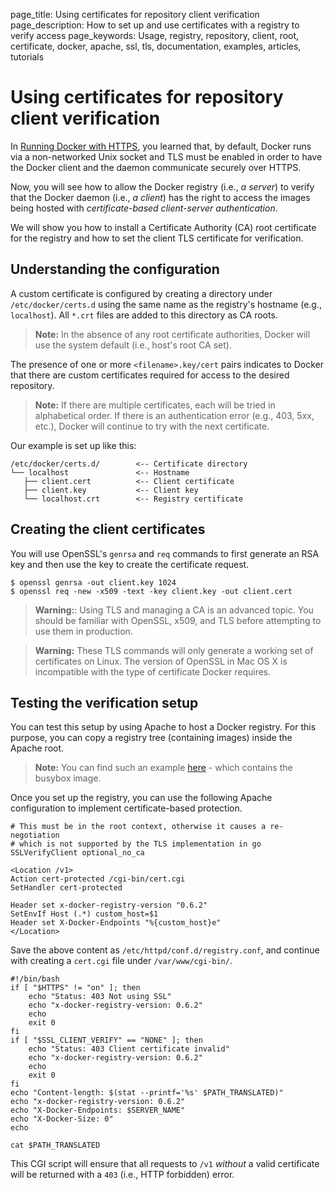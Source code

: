 page_title: Using certificates for repository client verification
page_description: How to set up and use certificates with a registry to verify access
page_keywords: Usage, registry, repository, client, root, certificate, docker, apache, ssl, tls, documentation, examples, articles, tutorials

# Using certificates for repository client verification

In [Running Docker with HTTPS](/articles/https), you learned that, by default,
Docker runs via a non-networked Unix socket and TLS must be enabled in order
to have the Docker client and the daemon communicate securely over HTTPS.

Now, you will see how to allow the Docker registry (i.e., *a server*) to
verify that the Docker daemon (i.e., *a client*) has the right to access the
images being hosted with *certificate-based client-server authentication*.

We will show you how to install a Certificate Authority (CA) root certificate
for the registry and how to set the client TLS certificate for verification.

## Understanding the configuration

A custom certificate is configured by creating a directory under
`/etc/docker/certs.d` using the same name as the registry's hostname (e.g.,
`localhost`). All `*.crt` files are added to this directory as CA roots.

> **Note:**
> In the absence of any root certificate authorities, Docker
> will use the system default (i.e., host's root CA set).

The presence of one or more `<filename>.key/cert` pairs indicates to Docker
that there are custom certificates required for access to the desired
repository.

> **Note:**
> If there are multiple certificates, each will be tried in alphabetical
> order. If there is an authentication error (e.g., 403, 5xx, etc.), Docker
> will continue to try with the next certificate.

Our example is set up like this:

    /etc/docker/certs.d/        <-- Certificate directory
    └── localhost               <-- Hostname
       ├── client.cert          <-- Client certificate
       ├── client.key           <-- Client key
       └── localhost.crt        <-- Registry certificate

## Creating the client certificates

You will use OpenSSL's `genrsa` and `req` commands to first generate an RSA
key and then use the key to create the certificate request.   

    $ openssl genrsa -out client.key 1024
    $ openssl req -new -x509 -text -key client.key -out client.cert

> **Warning:**: 
> Using TLS and managing a CA is an advanced topic.
> You should be familiar with OpenSSL, x509, and TLS before
> attempting to use them in production. 

> **Warning:**
> These TLS commands will only generate a working set of certificates on Linux.
> The version of OpenSSL in Mac OS X is incompatible with the type of
> certificate Docker requires.

## Testing the verification setup

You can test this setup by using Apache to host a Docker registry.
For this purpose, you can copy a registry tree (containing images) inside
the Apache root.

> **Note:**
> You can find such an example [here](
> http://people.gnome.org/~alexl/v1.tar.gz) - which contains the busybox image.

Once you set up the registry, you can use the following Apache configuration
to implement certificate-based protection.

    # This must be in the root context, otherwise it causes a re-negotiation
    # which is not supported by the TLS implementation in go
    SSLVerifyClient optional_no_ca

    <Location /v1>
    Action cert-protected /cgi-bin/cert.cgi
    SetHandler cert-protected

    Header set x-docker-registry-version "0.6.2"
    SetEnvIf Host (.*) custom_host=$1
    Header set X-Docker-Endpoints "%{custom_host}e"
    </Location>

Save the above content as `/etc/httpd/conf.d/registry.conf`, and
continue with creating a `cert.cgi` file under `/var/www/cgi-bin/`.

    #!/bin/bash
    if [ "$HTTPS" != "on" ]; then
        echo "Status: 403 Not using SSL"
        echo "x-docker-registry-version: 0.6.2"
        echo
        exit 0
    fi
    if [ "$SSL_CLIENT_VERIFY" == "NONE" ]; then
        echo "Status: 403 Client certificate invalid"
        echo "x-docker-registry-version: 0.6.2"
        echo
        exit 0
    fi
    echo "Content-length: $(stat --printf='%s' $PATH_TRANSLATED)"
    echo "x-docker-registry-version: 0.6.2"
    echo "X-Docker-Endpoints: $SERVER_NAME"
    echo "X-Docker-Size: 0"
    echo

    cat $PATH_TRANSLATED

This CGI script will ensure that all requests to `/v1` *without* a valid
certificate will be returned with a `403` (i.e., HTTP forbidden) error.
